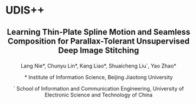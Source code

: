 # UDIS++
## <p align="center">Learning Thin-Plate Spline Motion and Seamless Composition for Parallax-Tolerant Unsupervised Deep Image Stitching</p>
<p align="center">Lang Nie*, Chunyu Lin*, Kang Liao*, Shuaicheng Liu`, Yao Zhao*</p>
<p align="center">* Institute of Information Science, Beijing Jiaotong University</p>
<p align="center">` School of Information and Communication Engineering, University of Electronic Science and Technology of China</p>
